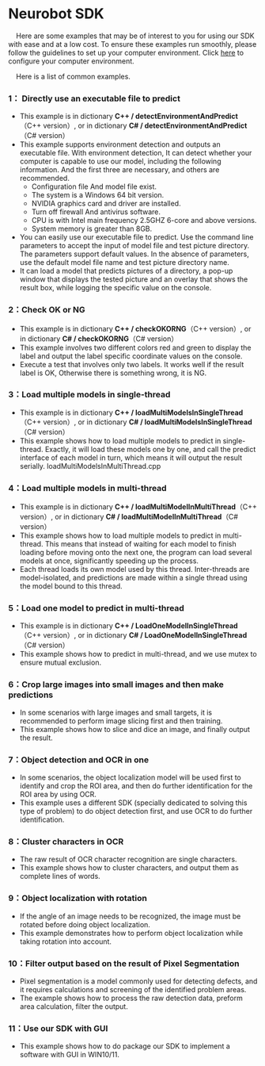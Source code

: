 # Neurobot SDK

&nbsp;&nbsp;&nbsp;&nbsp;Here are some examples that may be of interest to you for using our SDK with ease and at a low cost. To ensure these examples run smoothly, please follow the guidelines to set up your computer environment. Click [here][SDK] to configure your computer environment.<br>

&nbsp;&nbsp;&nbsp;&nbsp;Here is a list of common examples.

[SDK]: https://neurobot.readthedocs.io/en/latest/Deployment/HowToUseSDK/


### 1： Directly use an executable file to predict
- This example is in dictionary **C++ / detectEnvironmentAndPredict**（C++ version）, or in dictionary **C# / detectEnvironmentAndPredict**（C# version）
- This example supports environment detection and outputs an executable file. With environment detection, It can detect whether your computer is capable to use our model, including the following information. And the first three are necessary, and others are recommended.
  - Configuration file And model file exist.
  - The system is a Windows 64 bit version.
  - NVIDIA graphics card and driver are installed.
  - Turn off firewall And antivirus software.
  - CPU is with Intel main frequency 2.5GHZ 6-core and above versions.
  - System memory is greater than 8GB.
- You can easily use our executable file to predict. Use the command line parameters to accept the input of model file and test picture directory. The parameters support default values. In the absence of parameters, use the default model file name and test picture directory name. 
- It can load a model that predicts pictures of a directory, a pop-up window that displays the tested picture and an overlay that shows the result box, while logging the specific value on the console.


### 2：Check OK or NG
- This example is in dictionary **C++ / checkOKORNG**（C++ version）, or in dictionary **C# / checkOKORNG**（C# version）
- This example involves two different colors red and green to display the label and output the label specific coordinate values on the console.
- Execute a test that involves only two labels. It works well if the result label is OK, Otherwise there is something wrong, it is NG.


### 3：Load multiple models in single-thread
- This example is in dictionary **C++ / loadMultiModelsInSingleThread**（C++ version）, or in dictionary **C# / loadMultiModelsInSingleThread**（C# version）
- This example shows how to load multiple models to predict in single-thread. Exactly, it will load these models one by one, and call the predict interface of each model in turn, which means it will output the result serially.
loadMultiModelsInMultiThread.cpp	


### 4：Load multiple models in multi-thread
- This example is in dictionary **C++ / loadMultiModelInMultiThread**（C++ version）, or in dictionary **C# / loadMultiModelInMultiThread**（C# version）
- This example shows how to load multiple models to predict in multi-thread. This means that instead of waiting for each model to finish loading before moving onto the next one, the program can load several models at once, significantly speeding up the process.
- Each thread loads its own model used by this thread. Inter-threads are model-isolated, and predictions are made within a single thread using the model bound to this thread.


### 5：Load one model to predict in multi-thread
- This example is in dictionary **C++ / LoadOneModelInSingleThread**（C++ version）, or in dictionary **C# / LoadOneModelInSingleThread**（C# version）
- This example shows how to predict in multi-thread, and we use mutex to ensure mutual exclusion.


### 6：Crop large images into small images and then make predictions

- In some scenarios with large images and small targets, it is recommended to perform image slicing first and then training.
- This example shows how to slice and dice an image, and finally output the result.


### 7：Object detection and OCR in one
- In some scenarios, the object localization model will be used first to identify and crop the ROI area, and then do further identification for the ROI area by using OCR.
- This example uses a different SDK (specially dedicated to solving this type of problem) to do object detection first, and use OCR to do further identification.
  

### 8：Cluster characters in OCR
- The raw result of OCR character recognition are single characters. 
- This example shows how to cluster characters, and output them as complete lines of words.


### 9：Object localization with rotation
- If the angle of an image needs to be recognized, the image must be rotated before doing object localization.
- This example demonstrates how to perform object localization while taking rotation into account.


### 10：Filter output based on the result of Pixel Segmentation
- Pixel segmentation is a model commonly used for detecting defects, and it requires calculations and screening of the identified problem areas. 
- The example shows how to process the raw detection data, preform area calculation, filter the output.


### 11：Use our SDK with GUI
- This example shows how to do package our SDK to implement a software with GUI in WIN10/11.
